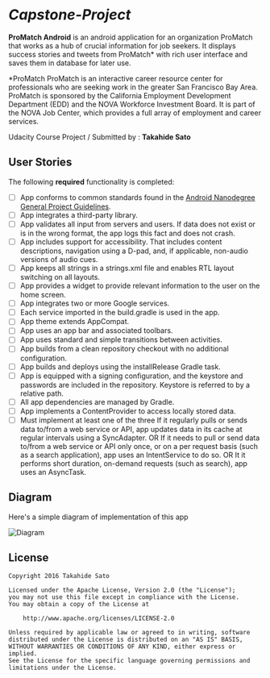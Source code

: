 # *Capstone-Project*

**ProMatch Android** is an android application for an organization ProMatch that works as a hub of crucial information for job seekers. It displays success stories and tweets from ProMatch* with rich user interface and saves them in database for later use.

*ProMatch
ProMatch is an interactive career resource center for professionals who are seeking work in the greater San Francisco Bay Area. 
ProMatch is sponsored by the California Employment Development Department (EDD) and the NOVA Workforce Investment Board. 
It is part of the NOVA Job Center, which provides a full array of employment and career services.

Udacity Course Project / Submitted by : **Takahide Sato**

## User Stories

The following **required** functionality is completed:

* [ ] App conforms to common standards found in the [Android Nanodegree General Project Guidelines](http://udacity.github.io/android-nanodegree-guidelines/core.html).
* [ ] App integrates a third-party library.
* [ ] App validates all input from servers and users. If data does not exist or is in the wrong format, the app logs this fact and does not crash.
* [ ] App includes support for accessibility. That includes content descriptions, navigation using a D-pad, and, if applicable, non-audio versions of audio cues.
* [ ] App keeps all strings in a strings.xml file and enables RTL layout switching on all layouts.
* [ ] App provides a widget to provide relevant information to the user on the home screen.
* [ ] App integrates two or more Google services.
* [ ] Each service imported in the build.gradle is used in the app.
* [ ] App theme extends AppCompat.
* [ ] App uses an app bar and associated toolbars.
* [ ] App uses standard and simple transitions between activities.
* [ ] App builds from a clean repository checkout with no additional configuration.
* [ ] App builds and deploys using the installRelease Gradle task.
* [ ] App is equipped with a signing configuration, and the keystore and passwords are included in the repository. Keystore is referred to by a relative path.
* [ ] All app dependencies are managed by Gradle.
* [ ] App implements a ContentProvider to access locally stored data.
* [ ] Must implement at least one of the three
If it regularly pulls or sends data to/from a web service or API, app updates data in its cache at regular intervals using a SyncAdapter.
OR
If it needs to pull or send data to/from a web service or API only once, or on a per request basis (such as a search application), app uses an IntentService to do so.
OR
It it performs short duration, on-demand requests (such as search), app uses an AsyncTask.

## Diagram

Here's a simple diagram of implementation of this app

<img src='http://i.imgur.com/yPoGi7J.gif' title='Diagram' width='' alt='Diagram' />


## License

    Copyright 2016 Takahide Sato

    Licensed under the Apache License, Version 2.0 (the "License");
    you may not use this file except in compliance with the License.
    You may obtain a copy of the License at

        http://www.apache.org/licenses/LICENSE-2.0

    Unless required by applicable law or agreed to in writing, software
    distributed under the License is distributed on an "AS IS" BASIS,
    WITHOUT WARRANTIES OR CONDITIONS OF ANY KIND, either express or implied.
    See the License for the specific language governing permissions and
    limitations under the License.
